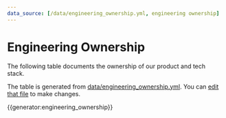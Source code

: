 ```yaml
---
data_source: [/data/engineering_ownership.yml, engineering ownership]
---
```


# Engineering Ownership

The following table documents the ownership of our product and tech stack.

The table is generated from [data/engineering_ownership.yml](https://github.com/sourcegraph/handbook/blob/main/data/engineering_ownership.yml). You can [edit that file](https://github.com/sourcegraph/handbook/blob/main/data/engineering_ownership.yml) to make changes.

{{generator:engineering_ownership}}
